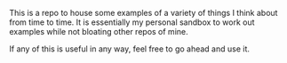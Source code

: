 This is a repo to house some examples of a variety of things I think about from time to time. It is essentially my personal sandbox to work out examples while not bloating other repos of mine.

If any of this is useful in any way, feel free to go ahead and use it.
